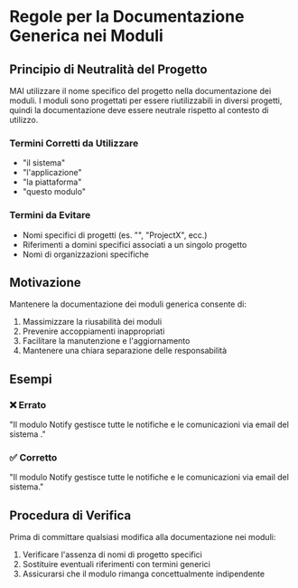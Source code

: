 # Regole per la Documentazione Generica nei Moduli

## Principio di Neutralità del Progetto

MAI utilizzare il nome specifico del progetto nella documentazione dei moduli. I moduli sono progettati per essere riutilizzabili in diversi progetti, quindi la documentazione deve essere neutrale rispetto al contesto di utilizzo.

### Termini Corretti da Utilizzare
- "il sistema"
- "l'applicazione"
- "la piattaforma"
- "questo modulo"

### Termini da Evitare
- Nomi specifici di progetti (es. "<nome progetto>", "ProjectX", ecc.)
- Riferimenti a domini specifici associati a un singolo progetto
- Nomi di organizzazioni specifiche

## Motivazione
Mantenere la documentazione dei moduli generica consente di:
1. Massimizzare la riusabilità dei moduli
2. Prevenire accoppiamenti inappropriati
3. Facilitare la manutenzione e l'aggiornamento
4. Mantenere una chiara separazione delle responsabilità

## Esempi

### ❌ Errato
"Il modulo Notify gestisce tutte le notifiche e le comunicazioni via email del sistema <nome progetto>."

### ✅ Corretto
"Il modulo Notify gestisce tutte le notifiche e le comunicazioni via email del sistema."

## Procedura di Verifica
Prima di committare qualsiasi modifica alla documentazione nei moduli:
1. Verificare l'assenza di nomi di progetto specifici
2. Sostituire eventuali riferimenti con termini generici
3. Assicurarsi che il modulo rimanga concettualmente indipendente
